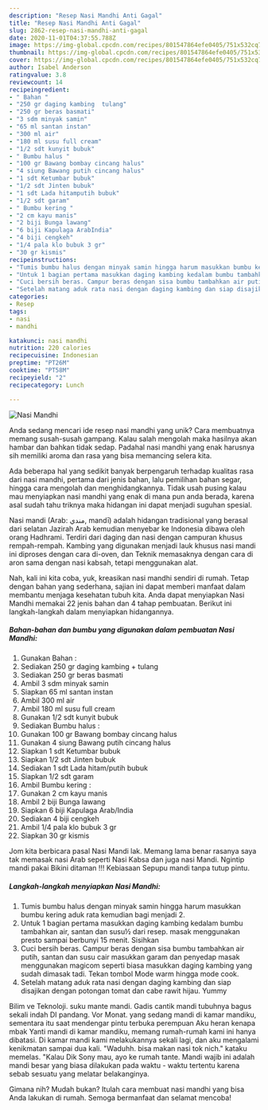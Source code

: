 ```yaml
---
description: "Resep Nasi Mandhi Anti Gagal"
title: "Resep Nasi Mandhi Anti Gagal"
slug: 2862-resep-nasi-mandhi-anti-gagal
date: 2020-11-01T04:37:55.788Z
image: https://img-global.cpcdn.com/recipes/801547864efe0405/751x532cq70/nasi-mandhi-foto-resep-utama.jpg
thumbnail: https://img-global.cpcdn.com/recipes/801547864efe0405/751x532cq70/nasi-mandhi-foto-resep-utama.jpg
cover: https://img-global.cpcdn.com/recipes/801547864efe0405/751x532cq70/nasi-mandhi-foto-resep-utama.jpg
author: Isabel Anderson
ratingvalue: 3.8
reviewcount: 14
recipeingredient:
- " Bahan "
- "250 gr daging kambing  tulang"
- "250 gr beras basmati"
- "3 sdm minyak samin"
- "65 ml santan instan"
- "300 ml air"
- "180 ml susu full cream"
- "1/2 sdt kunyit bubuk"
- " Bumbu halus "
- "100 gr Bawang bombay cincang halus"
- "4 siung Bawang putih cincang halus"
- "1 sdt Ketumbar bubuk"
- "1/2 sdt Jinten bubuk"
- "1 sdt Lada hitamputih bubuk"
- "1/2 sdt garam"
- " Bumbu kering "
- "2 cm kayu manis"
- "2 biji Bunga lawang"
- "6 biji Kapulaga ArabIndia"
- "4 biji cengkeh"
- "1/4 pala klo bubuk 3 gr"
- "30 gr kismis"
recipeinstructions:
- "Tumis bumbu halus dengan minyak samin hingga harum masukkan bumbu kering aduk rata kemudian bagi menjadi 2."
- "Untuk 1 bagian pertama masukkan daging kambing kedalam bumbu tambahkan air, santan dan susu½ dari resep. masak menggunakan presto sampai berbunyi 15 menit. Sisihkan"
- "Cuci bersih beras. Campur beras dengan sisa bumbu tambahkan air putih, santan dan susu cair masukkan garam dan penyedap masak menggunakan magicom seperti biasa masukkan daging kambing yang sudah dimasak tadi. Tekan tombol Mode warm hingga mode cook."
- "Setelah matang aduk rata nasi dengan daging kambing dan siap disajikan dengan potongan tomat dan cabe rawit hijau. Yummy"
categories:
- Resep
tags:
- nasi
- mandhi

katakunci: nasi mandhi 
nutrition: 220 calories
recipecuisine: Indonesian
preptime: "PT26M"
cooktime: "PT58M"
recipeyield: "2"
recipecategory: Lunch

---
```



![Nasi Mandhi](https://img-global.cpcdn.com/recipes/801547864efe0405/751x532cq70/nasi-mandhi-foto-resep-utama.jpg)

Anda sedang mencari ide resep nasi mandhi yang unik? Cara membuatnya memang susah-susah gampang. Kalau salah mengolah maka hasilnya akan hambar dan bahkan tidak sedap. Padahal nasi mandhi yang enak harusnya sih memiliki aroma dan rasa yang bisa memancing selera kita.

Ada beberapa hal yang sedikit banyak berpengaruh terhadap kualitas rasa dari nasi mandhi, pertama dari jenis bahan, lalu pemilihan bahan segar, hingga cara mengolah dan menghidangkannya. Tidak usah pusing kalau mau menyiapkan nasi mandhi yang enak di mana pun anda berada, karena asal sudah tahu triknya maka hidangan ini dapat menjadi suguhan spesial.

Nasi mandi (Arab: مندي, mandī) adalah hidangan tradisional yang berasal dari selatan Jazirah Arab kemudian menyebar ke Indonesia dibawa oleh orang Hadhrami. Terdiri dari daging dan nasi dengan campuran khusus rempah-rempah. Kambing yang digunakan menjadi lauk khusus nasi mandi ini diproses dengan cara di-oven, dan Teknik memasaknya dengan cara di aron sama dengan nasi kabsah, tetapi menggunakan alat.


Nah, kali ini kita coba, yuk, kreasikan nasi mandhi sendiri di rumah. Tetap dengan bahan yang sederhana, sajian ini dapat memberi manfaat dalam membantu menjaga kesehatan tubuh kita. Anda dapat menyiapkan Nasi Mandhi memakai 22 jenis bahan dan 4 tahap pembuatan. Berikut ini langkah-langkah dalam menyiapkan hidangannya.

<!--inarticleads1-->

##### Bahan-bahan dan bumbu yang digunakan dalam pembuatan Nasi Mandhi:

1. Gunakan  Bahan :
1. Sediakan 250 gr daging kambing + tulang
1. Sediakan 250 gr beras basmati
1. Ambil 3 sdm minyak samin
1. Siapkan 65 ml santan instan
1. Ambil 300 ml air
1. Ambil 180 ml susu full cream
1. Gunakan 1/2 sdt kunyit bubuk
1. Sediakan  Bumbu halus :
1. Gunakan 100 gr Bawang bombay cincang halus
1. Gunakan 4 siung Bawang putih cincang halus
1. Siapkan 1 sdt Ketumbar bubuk
1. Siapkan 1/2 sdt Jinten bubuk
1. Sediakan 1 sdt Lada hitam/putih bubuk
1. Siapkan 1/2 sdt garam
1. Ambil  Bumbu kering :
1. Gunakan 2 cm kayu manis
1. Ambil 2 biji Bunga lawang
1. Siapkan 6 biji Kapulaga Arab/India
1. Sediakan 4 biji cengkeh
1. Ambil 1/4 pala klo bubuk 3 gr
1. Siapkan 30 gr kismis


Jom kita berbicara pasal Nasi Mandi lak. Memang lama benar rasanya saya tak memasak nasi Arab seperti Nasi Kabsa dan juga nasi Mandi. Ngintip mandi pakai Bikini ditaman !!! Kebiasaan Sepupu mandi tanpa tutup pintu. 

<!--inarticleads2-->

##### Langkah-langkah menyiapkan Nasi Mandhi:

1. Tumis bumbu halus dengan minyak samin hingga harum masukkan bumbu kering aduk rata kemudian bagi menjadi 2.
1. Untuk 1 bagian pertama masukkan daging kambing kedalam bumbu tambahkan air, santan dan susu½ dari resep. masak menggunakan presto sampai berbunyi 15 menit. Sisihkan
1. Cuci bersih beras. Campur beras dengan sisa bumbu tambahkan air putih, santan dan susu cair masukkan garam dan penyedap masak menggunakan magicom seperti biasa masukkan daging kambing yang sudah dimasak tadi. Tekan tombol Mode warm hingga mode cook.
1. Setelah matang aduk rata nasi dengan daging kambing dan siap disajikan dengan potongan tomat dan cabe rawit hijau. Yummy


Bilim ve Teknoloji. suku mante mandi. Gadis cantik mandi tubuhnya bagus sekali indah DI pandang. Vor Monat. yang sedang mandi di kamar mandiku, sementara itu saat mendengar pintu terbuka perempuan Aku heran kenapa mbak Yanti mandi di kamar mandiku, memang rumah-rumah kami ini hanya dibatasi. Di kamar mandi kami melakukannya sekali lagi, dan aku mengalami kenikmatan sampai dua kali. &#34;Waduhh. bisa makan nasi tok nich.&#34; kataku memelas. &#34;Kalau Dik Sony mau, ayo ke rumah tante. Mandi wajib ini adalah mandi besar yang biasa dilakukan pada waktu - waktu tertentu karena sebab sesuatu yang melatar belakanginya. 

Gimana nih? Mudah bukan? Itulah cara membuat nasi mandhi yang bisa Anda lakukan di rumah. Semoga bermanfaat dan selamat mencoba!
